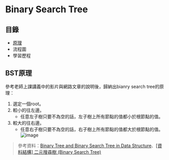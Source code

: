 # Binary Search Tree
## 目錄
* [原理](https://github.com/HTY62006/MyLearningNote/blob/master/HW3/Binary_Search_Tree%E6%B5%81%E7%A8%8B%E5%9C%96%E3%80%81%E5%AD%B8%E7%BF%92%E6%AD%B7%E7%A8%8B%E8%88%87BST%E5%8E%9F%E7%90%86.md#bst%E5%8E%9F%E7%90%86)
* 流程圖
* 學習歷程
## BST原理
參考老師上課講義中的影片與網路文章的說明後，歸納出bianry search tree的原理：
1. 選定一個root。
2. 較小的往左邊。
   * 任意左子樹只要不為空的話，左子樹上所有節點的值都小於根節點的值。
3. 較大的往右邊。
   * 任意右子樹只要不為空的話，右子樹上所有節點的值都大於根節點的值。
![image](https://images.plurk.com/OC0qKuQBwBaOPDUAdrbkG.jpg)
> 參考資料：[Binary Tree and Binary Search Tree in Data Structure](https://www.youtube.com/watch?v=7vw2iIdqHlM&feature=emb_title)、[[資料結構] 二元搜尋樹 (Binary Search Tree)](https://ithelp.ithome.com.tw/articles/10205875)
